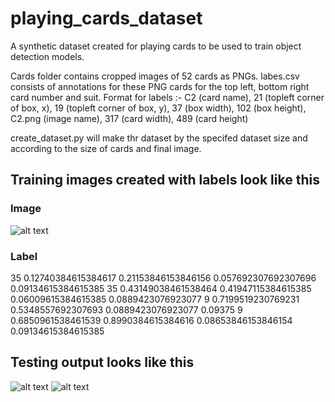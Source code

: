 # playing_cards_dataset
 A synthetic dataset created for playing cards to be used to train object detection models.
 
 Cards folder contains cropped images of 52 cards as PNGs.
 labes.csv consists of annotations for these PNG cards for the top left, bottom right card number and suit.
 Format for labels :- C2 (card name), 21 (topleft corner of box, x), 19 (topleft corner of box, y), 37 (box width), 102 (box height), C2.png  (image name), 317 (card width), 489 (card height)
 
 create_dataset.py will make thr dataset by the specifed dataset size and according to the size of cards and final image. 

## Training images created with labels look like this
### Image
![alt text](https://github.com/VedantDesai11/playing_cards_dataset/blob/main/image_0000001.jpg)
### Label
35 0.12740384615384617 0.21153846153846156 0.057692307692307696 0.09134615384615385
35 0.43149038461538464 0.41947115384615385 0.06009615384615385 0.0889423076923077
9 0.7199519230769231 0.5348557692307693 0.0889423076923077 0.09375
9 0.6850961538461539 0.8990384615384616 0.08653846153846154 0.09134615384615385

## Testing output looks like this
![alt text](https://github.com/VedantDesai11/playing_cards_dataset/blob/main/image_0000008.jpg)
![alt text](https://github.com/VedantDesai11/playing_cards_dataset/blob/main/image_0000027.jpg)
